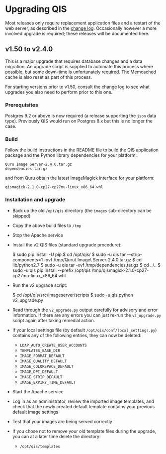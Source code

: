 # Upgrading QIS

Most releases only require replacement application files and a restart of the
web server, as described in the [change log](changelog.md). Occasionally however
a more involved upgrade is required; these releases will be documented here.

## v1.50 to v2.4.0

This is a major upgrade that requires database changes and a data migration.
An upgrade script is supplied to automate this process where possible, but some
down-time is unfortunately required. The Memcached cache is also reset as part of
this process.

For starting versions prior to v1.50, consult the change log to see what upgrades
you also need to perform prior to this one.

### Prerequisites

Postgres 9.2 or above is now required (a release supporting the `json` data type).
Previously QIS would run on Postgres 8.x but this is no longer the case.

### Build

Follow the build instructions in the README file to build the QIS application
package and the Python library dependencies for your platform:

    Quru Image Server-2.4.0.tar.gz
    dependencies.tar.gz

and from Quru obtain the latest ImageMagick interface for your platform:

    qismagick-2.1.0-cp27-cp27mu-linux_x86_64.whl

### Installation and upgrade

* Back up the old `/opt/qis` directory (the `images` sub-directory can be skipped)
* Copy the above build files to `/tmp`
* Stop the Apache service
* Install the v2 QIS files (standard upgrade procedure):

    $ sudo pip install -U pip
    $ cd /opt/qis/
    $ sudo -u qis tar --strip-components=1 -xvf /tmp/Quru\ Image\ Server-2.4.0.tar.gz
    $ cd lib/python2.7
    $ sudo -u qis tar -xvf /tmp/dependencies.tar.gz
    $ cd ../..
    $ sudo -u qis pip install --prefix /opt/qis /tmp/qismagick-2.1.0-cp27-cp27mu-linux_x86_64.whl

* Run the v2 upgrade script:

    $ cd /opt/qis/src/imageserver/scripts
    $ sudo -u qis python v2_upgrade.py

* Read through the `v2_upgrade.py` output carefully for advisory and error information.
  If there are any errors you can just re-run the `v2_upgrade.py` script again
  after taking remedial action.
* If your local settings file (by default `/opt/qis/conf/local_settings.py`)
  contains any of the following entries, they can now be deleted:
  * `LDAP_AUTO_CREATE_USER_ACCOUNTS`
  * `TEMPLATES_BASE_DIR`
  * `IMAGE_FORMAT_DEFAULT`
  * `IMAGE_QUALITY_DEFAULT`
  * `IMAGE_COLORSPACE_DEFAULT`
  * `IMAGE_DPI_DEFAULT`
  * `IMAGE_STRIP_DEFAULT`
  * `IMAGE_EXPIRY_TIME_DEFAULT`
* Start the Apache service
* Log in as an administrator,
  review the imported image templates,
  and check that the newly created default template contains your previous default image settings
* Test that your images are being served correctly
* If you chose not to remove your old template files during the upgrade,
  you can at a later time delete the directory:
  * `/opt/qis/templates`
